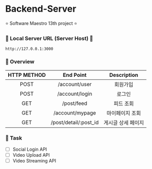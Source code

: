 # Backend-Server

⭐️ Software Maestro 13th project ⭐️

### 🚨 Local Server URL (Server Host) 🚨

```text
http://127.0.0.1:3000
```

### 🌸 Overview

| HTTP METHOD |       End Point       |    Description     |
| :---------: | :-------------------: | :----------------: |
|    POST     |     /account/user     |      회원가입      |
|    POST     |    /account/login     |       로그인       |
|     GET     |      /post/feed       |     피드 조회      |
|     GET     |    /account/mypage    |  마이페이지 조회   |
|     GET     | /post/detail/:post_id | 게시글 상세 페이지 |

### 📌 Task

- [ ] Social Login API
- [ ] Video Upload API
- [ ] Video Streaming API
